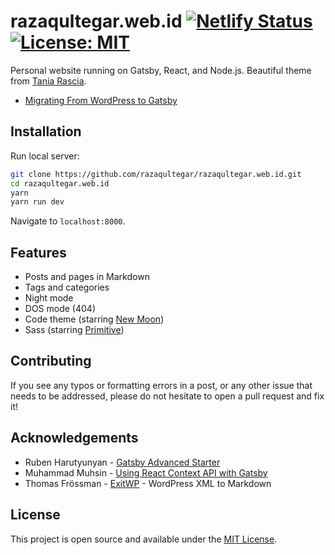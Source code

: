 # razaqultegar.web.id [![Netlify Status](https://api.netlify.com/api/v1/badges/99339a17-d5fc-45c3-bff9-5861351a68a9/deploy-status)](https://app.netlify.com/sites/razaqultegar/deploys) [![License: MIT](https://img.shields.io/badge/License-MIT-blue.svg)](https://opensource.org/licenses/MIT)

Personal website running on Gatsby, React, and Node.js. 
Beautiful theme from [Tania Rascia](https://github.com/taniarascia/taniarascia.com).

- [Migrating From WordPress to Gatsby](https://www.razaqultegar.web.id/migrasi-dari-wordpress-ke-gatsby/)

## Installation

Run local server:

```bash
git clone https://github.com/razaqultegar/razaqultegar.web.id.git
cd razaqultegar.web.id
yarn
yarn run dev
```

Navigate to `localhost:8000`.

## Features

- Posts and pages in Markdown
- Tags and categories
- Night mode
- DOS mode (404)
- Code theme (starring [New Moon](https://taniarascia.github.io/new-moon))
- Sass (starring [Primitive](https://taniarascia.github.io/primitive))

## Contributing

If you see any typos or formatting errors in a post, or any other issue that needs to be addressed, please do not hesitate to open a pull request and fix it!

## Acknowledgements

- Ruben Harutyunyan - [Gatsby Advanced Starter](https://github.com/vagr9k/gatsby-advanced-starter/)
- Muhammad Muhsin - [Using React Context API with Gatsby](https://www.gatsbyjs.org/blog/2019-01-31-using-react-context-api-with-gatsby/)
- Thomas Frössman - [ExitWP](https://github.com/thomasf/exitwp) - WordPress XML to Markdown

## License

This project is open source and available under the [MIT License](LICENSE).
